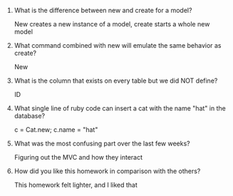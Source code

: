 1. What is the difference between new and create for a model?

	New creates a new instance of a model, create starts a whole new model

2. What command combined with new will emulate the same behavior as create?

	New

3. What is the column that exists on every table but we did NOT define?
	
	ID

4. What single line of ruby code can insert a cat with the name "hat" in the database?

	c = Cat.new; c.name = "hat"

5. What was the most confusing part over the last few weeks?

	Figuring out the MVC and how they interact

6. How did you like this homework in comparison with the others?

	This homework felt lighter, and I liked that